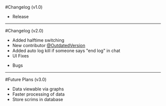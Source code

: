 #Changelog (v1.0)

+ Release


--------------------------



#Changelog (v2.0)

+ Added halftime switching
+ New contributor [@OutdatedVersion](https://github.com/outdatedversion)
+ Added auto log kill if someone says "end log" in chat
+ UI Fixes
- Bugs



------------------------


#Future Plans (v3.0)

+ Data viewable via graphs
+ Faster processing of data
+ Store scrims in database

